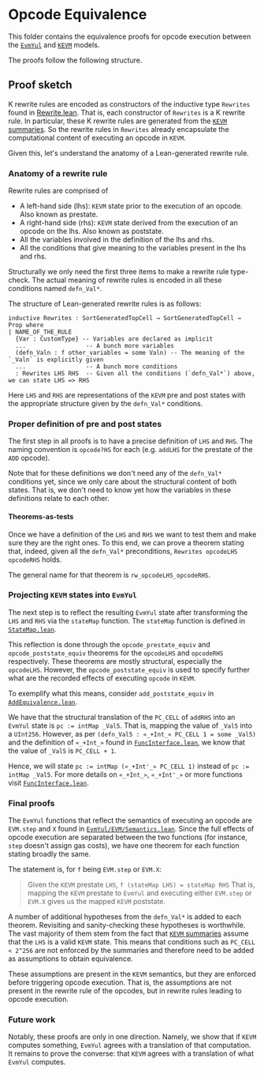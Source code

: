 # Opcode Equivalence

This folder contains the equivalence proofs for opcode execution between the [`EvmYul`](https://github.com/nethermindEth/EVMYulLean/)
and [`KEVM`](https://github.com/runtimeverification/evm-semantics) models.

The proofs follow the following structure.

## Proof sketch

K rewrite rules are encoded as constructors of the inductive type `Rewrites` found in [Rewrite.lean](../KEVM2Lean/Rewrite.lean).
That is, each constructor of `Rewrites` is a K rewrite rule. In particular, these K rewrite rules are generated from the [`KEVM` summaries](https://github.com/runtimeverification/evm-semantics/tree/master/kevm-pyk/src/kevm_pyk/kproj/evm-semantics/summaries).
So the rewrite rules in `Rewrites` already encapsulate the computational content of executing an opcode in `KEVM`.

Given this, let's understand the anatomy of a Lean-generated rewrite rule.

### Anatomy of a rewrite rule

Rewrite rules are comprised of
- A left-hand side (lhs): `KEVM` state prior to the execution of an opcode. Also known as prestate.
- A right-hand side (rhs): `KEVM` state derived from the execution of an opcode on the lhs. Also known as poststate.
- All the variables involved in the definition of the lhs and rhs.
- All the conditions that give meaning to the variables present in the lhs and rhs.

Structurally we only need the first three items to make a rewrite rule type-check.
The actual meaning of rewrite rules is encoded in all these conditions named `defn_Val*`.

The structure of Lean-generated rewrite rules is as follows:
```Lean
inductive Rewrites : SortGeneratedTopCell → SortGeneratedTopCell → Prop where
| NAME_OF_THE_RULE
  {Var : CustomType} -- Variables are declared as implicit
  ...                 -- A bunch more variables
  (defn_Valn : f other_variables = some Valn) -- The meaning of the `_Valn` is explicitly given
  ...                 -- A bunch more conditions
  : Rewrites LHS RHS  -- Given all the conditions (`defn_Val*`) above, we can state LHS => RHS
```

Here `LHS` and `RHS` are representations of the `KEVM` pre and post states with the appropriate structure given by the `defn_Val*` conditions.

### Proper definition of pre and post states

The first step in all proofs is to have a precise definition of `LHS` and `RHS`.
The naming convention is `opcode?HS` for each (e.g. `addLHS` for the prestate of the `ADD` opcode).

Note that for these definitions we don't need any of the `defn_Val*` conditions yet, since we only care about the structural content of both states. That is, we don't need to know yet how the variables in these definitions relate to each other.

#### Theorems-as-tests

Once we have a definition of the `LHS` and `RHS` we want to test them and make sure they are the right ones.
To this end, we can prove a theorem stating that, indeed, given all the `defn_Val*` preconditions, `Rewrites opcodeLHS opcodeRHS` holds.

The general name for that theorem is `rw_opcodeLHS_opcodeRHS`.

### Projecting `KEVM` states into `EvmYul`

The next step is to reflect the resulting `EvmYul` state after transforming the `LHS` and `RHS` via the `stateMap` function.
The `stateMap` function is defined in [`StateMap.lean`](../StateMap.lean).

This reflection is done through the `opcode_prestate_equiv` and `opcode_poststate_equiv` theorems for the `opcodeLHS` and `opcodeRHS` respectively.
These theorems are mostly structural, especially the `opcodeLHS`. However, the `opcode_poststate_equiv` is used to specify further what are the recorded effects of executing `opcode` in `KEVM`.

To exemplify what this means, consider `add_poststate_equiv` in [`AddEquivalence.lean`](./AddEquivalence.lean).

We have that the structural translation of the `PC_CELL` of `addRHS` into an `EvmYul` state is `pc := intMap _Val5`.
That is, mapping the value of `_Val5` into a `UInt256`.
However, as per `(defn_Val5 : «_+Int_» PC_CELL 1 = some _Val5)` and the definition of `«_+Int_»` found in [`FuncInterface.lean`](../Interfaces/FuncInterface.lean),
we know that the value of `_Val5` is `PC_CELL + 1`.

Hence, we will state `pc := intMap («_+Int'_» PC_CELL 1)` instead of `pc := intMap _Val5`. For more details on `«_+Int_»`, `«_+Int'_»` or more functions visit [`FuncInterface.lean`](../Interfaces/FuncInterface.lean).

### Final proofs

The `EvmYul` functions that reflect the semantics of executing an opcode are `EVM.step` and `X` found in [`EvmYul/EVM/Semantics.lean`](https://github.com/NethermindEth/EVMYulLean/blob/main/EvmYul/EVM/Semantics.lean).
Since the full effects of opcode execution are separated between the two functions (for instance, `step` doesn't assign gas costs), we have one theorem for each function stating broadly the same.

The statement is, for `f` being `EVM.step` or `EVM.X`:
> Given the `KEVM` prestate `LHS`, `f (stateMap LHS) = stateMap RHS`
That is, mapping the `KEVM` prestate to `EvmYul` and executing either `EVM.step` or `EVM.X` gives us the mapped `KEVM` poststate.

A number of additional hypotheses from the `defn_Val*` is added to each theorem. Revisiting and sanity-checking these hypotheses is worthwhile.
The vast majority of them stem from the fact that [`KEVM` summaries](https://github.com/runtimeverification/evm-semantics/tree/master/kevm-pyk/src/kevm_pyk/kproj/evm-semantics/summaries)
assume that the `LHS` is a valid `KEVM` state. This means that conditions such as `PC_CELL < 2^256` are not enforced by the summaries and
therefore need to be added as assumptions to obtain equivalence.

These assumptions are present in the `KEVM` semantics, but they are enforced before triggering opcode execution.
That is, the assumptions are not present in the rewrite rule of the opcodes, but in rewrite rules leading to opcode execution.

### Future work

Notably, these proofs are only in one direction. Namely, we show that if `KEVM` computes something, `EvmYul` agrees with a
translation of that computation. It remains to prove the converse: that `KEVM` agrees with a translation of what `EvmYul` computes.
